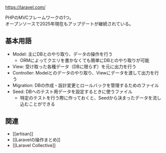https://laravel.com/

PHPのMVCフレームワークの1つ。  
オープンソースで2025年現在もアップデートが継続されている。

## 基本用語
* Model: 主にDBとのやり取り、データの操作を行う
	- ORMによってクエリを書かなくても簡単にDBとのやり取りが可能
* View: 受け取った各種データ（DBに限らず）を元に出力を行う
* Controller: Modelとのデータのやり取り、Viewにデータを渡して出力を行う
* Migration: DBの作成・設計変更とロールバックを管理するためのファイル
* Seed: DBへのテスト用データを設定するときに使うファイル
	- 特定のテストを行う際に作っておくと、Seedから決まったデータを流し込むことができる

## 関連
* [[artisan]]
* [[Laravelの操作まとめ]]
* [[Laravel Collective]]